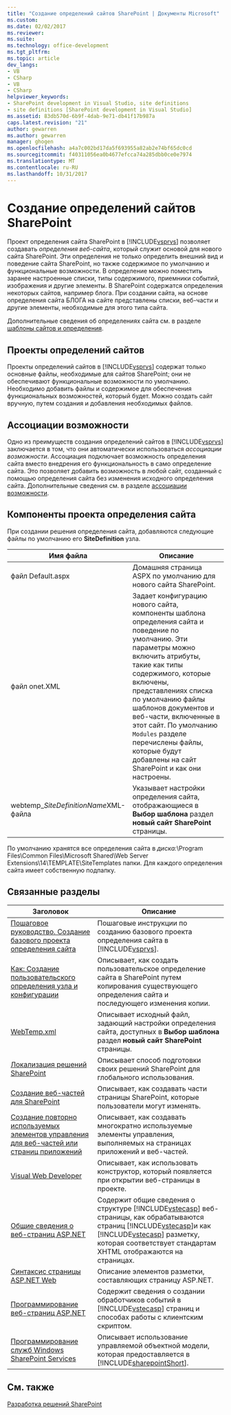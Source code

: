 ```yaml
---
title: "Создание определений сайтов SharePoint | Документы Microsoft"
ms.custom: 
ms.date: 02/02/2017
ms.reviewer: 
ms.suite: 
ms.technology: office-development
ms.tgt_pltfrm: 
ms.topic: article
dev_langs:
- VB
- CSharp
- VB
- CSharp
helpviewer_keywords:
- SharePoint development in Visual Studio, site definitions
- site definitions [SharePoint development in Visual Studio]
ms.assetid: 83db570d-6b9f-4dab-9e71-db41f17b987a
caps.latest.revision: "21"
author: gewarren
ms.author: gewarren
manager: ghogen
ms.openlocfilehash: a4a7c002bd17da5f693955a82ab2e74bf65dc0cd
ms.sourcegitcommit: f40311056ea0b4677efcca74a285dbb0ce0e7974
ms.translationtype: MT
ms.contentlocale: ru-RU
ms.lasthandoff: 10/31/2017
---
```

# <a name="creating-site-definitions-for-sharepoint"></a>Создание определений сайтов SharePoint
  Проект определения сайта SharePoint в [!INCLUDE[vsprvs](../sharepoint/includes/vsprvs-md.md)] позволяет создавать *определения веб-сайта*, который служит основой для нового сайта SharePoint. Эти определения не только определить внешний вид и поведение сайта SharePoint, но также содержимое по умолчанию и функциональные возможности. В определение можно поместить заранее настроенные списки, типы содержимого, приемники событий, изображения и другие элементы. В SharePoint содержатся определения некоторых сайтов, например блога. При создании сайта, на основе определения сайта БЛОГА на сайте представлены списки, веб-части и другие элементы, необходимые для этого типа сайта.  
  
 Дополнительные сведения об определениях сайта см. в разделе [шаблоны сайтов и определения](http://go.microsoft.com/fwlink/?LinkId=179134).  
  
## <a name="site-definition-projects"></a>Проекты определений сайтов  
 Проекты определений сайтов в [!INCLUDE[vsprvs](../sharepoint/includes/vsprvs-md.md)] содержат только основные файлы, необходимые для сайтов SharePoint; они не обеспечивают функциональные возможности по умолчанию. Необходимо добавить файлы и содержимое для обеспечения функциональных возможностей, который будет. Можно создать сайт вручную, путем создания и добавления необходимых файлов.  
  
## <a name="feature-stapling"></a>Ассоциации возможности  
 Одно из преимуществ создания определений сайтов в [!INCLUDE[vsprvs](../sharepoint/includes/vsprvs-md.md)] заключается в том, что они автоматически использоваться *ассоциации возможности*. Ассоциация подключает возможность определения сайта вместо внедрения его функциональность в само определение сайта. Это позволяет добавить возможность в любой сайт, созданный с помощью определения сайта без изменения исходного определения сайта. Дополнительные сведения см. в разделе [ассоциации возможности](http://go.microsoft.com/fwlink/?LinkID=119283).  
  
## <a name="site-definition-project-components"></a>Компоненты проекта определения сайта  
 При создании решения определения сайта, добавляются следующие файлы по умолчанию его **SiteDefinition** узла.  
  
|Имя файла|Описание|  
|---------------|-----------------|  
|файл Default.aspx|Домашняя страница ASPX по умолчанию для нового сайта SharePoint.|  
|файл onet.XML|Задает конфигурацию нового сайта, компоненты шаблона определения сайта и поведение по умолчанию. Эти параметры можно включить атрибуты, такие как типы содержимого, которые включены, представлениях списка по умолчанию файлы шаблонов документов и веб-части, включенные в этот сайт. По умолчанию `Modules` разделе перечислены файлы, которые будут добавлены на сайт SharePoint и как они настроены.|  
|webtemp_*SiteDefinitionName*XML-файла|Указывает настройки определения сайта, отображающиеся в **Выбор шаблона** раздел **новый сайт SharePoint** страницы.|  
  
 По умолчанию хранятся все определения сайта в *диска:*\Program Files\Common Files\Microsoft Shared\Web Server Extensions\14\TEMPLATE\SiteTemplates папки. Для каждого определения сайта имеет собственную подпапку.  
  
## <a name="related-topics"></a>Связанные разделы  
  
|Заголовок|Описание|  
|-----------|-----------------|  
|[Пошаговое руководство. Создание базового проекта определения сайта](../sharepoint/walkthrough-create-a-basic-site-definition-project.md)|Пошаговые инструкции по созданию базового проекта определения сайта в [!INCLUDE[vsprvs](../sharepoint/includes/vsprvs-md.md)].|  
|[Как: Создание пользовательского определения узла и конфигурации](http://go.microsoft.com/fwlink/?LinkId=183309)|Описывает, как создать пользовательское определение сайта в SharePoint путем копирования существующего определения сайта и последующего изменения копии.|  
|[WebTemp.xml](http://go.microsoft.com/fwlink/?LinkId=183310)|Описывает исходный файл, задающий настройки определения сайта, доступных в **Выбор шаблона** раздел **новый сайт SharePoint** страницы.|  
|[Локализация решений SharePoint](../sharepoint/localizing-sharepoint-solutions.md)|Описывает способ подготовки своих решений SharePoint для глобального использования.|  
|[Создание веб-частей для SharePoint](../sharepoint/creating-web-parts-for-sharepoint.md)|Описывает, как создавать части страницы SharePoint, которые пользователи могут изменять.|  
|[Создание повторно используемых элементов управления для веб-частей или страниц приложений](../sharepoint/creating-reusable-controls-for-web-parts-or-application-pages.md)|Описывает, как создавать многократно используемые элементы управления, выполняемых на страницах приложений и веб-частей.|  
|[Visual Web Developer](http://go.microsoft.com/fwlink/?LinkId=178725)|Описывает, как использовать конструктор, который появляется при открытии веб-страницы в проекте.|  
|[Общие сведения о веб-страниц ASP.NET](http://go.microsoft.com/fwlink/?LinkId=178726)|Содержит общие сведения о структуре [!INCLUDE[vstecasp](../sharepoint/includes/vstecasp-md.md)] веб-страницы, как обрабатываются страниц [!INCLUDE[vstecasp](../sharepoint/includes/vstecasp-md.md)]и как [!INCLUDE[vstecasp](../sharepoint/includes/vstecasp-md.md)] разметку, которая соответствует стандартам XHTML отображаются на страницах.|  
|[Синтаксис страницы ASP.NET Web](http://go.microsoft.com/fwlink/?LinkId=178727)|Описание элементов разметки, составляющих страницу ASP.NET.|  
|[Программирование веб-страниц ASP.NET](http://go.microsoft.com/fwlink/?LinkId=178728)|Содержит сведения о создании обработчиков событий в [!INCLUDE[vstecasp](../sharepoint/includes/vstecasp-md.md)] страниц и способах работы с клиентским скриптом.|  
|[Программирование служб Windows SharePoint Services](http://go.microsoft.com/fwlink/?LinkId=178729)|Описывает использование управляемой объектной модели, которая предоставляется в [!INCLUDE[sharepointShort](../sharepoint/includes/sharepointshort-md.md)].|  
  
## <a name="see-also"></a>См. также  
 [Разработка решений SharePoint](../sharepoint/developing-sharepoint-solutions.md)  
  
  
